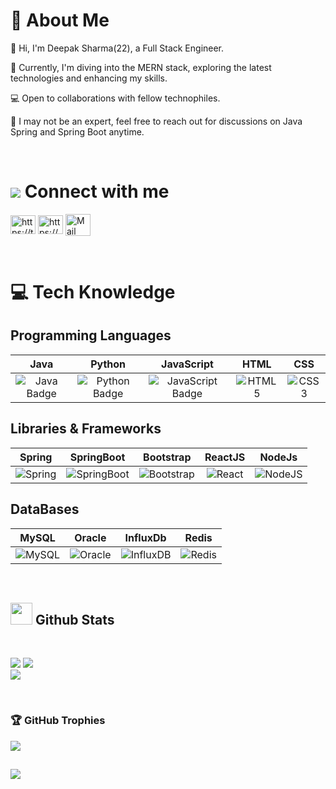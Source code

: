 # 🌅 About Me
👋  Hi, I'm Deepak Sharma(22), a Full Stack Engineer.

🚀 Currently, I'm diving into the MERN stack, exploring the latest technologies and enhancing my skills.

💻 Open to collaborations with fellow technophiles.

🌱 I may not be an expert, feel free to reach out for discussions on Java Spring and Spring Boot anytime.

<br>

# <img src="https://img.icons8.com/?size=24&id=2103&format=png"/><span> Connect with me</span>

<p align="left">
<a href="https://twitter.com/Deepak00_Sh" target="blank"><img align="center" src="https://logowik.com/content/uploads/images/twitter-x5265.logowik.com.webp" alt="https://twitter.com/deepak00_sh" height="30" width="40" margin-right:10px;" /></a>
<a href="https://www.linkedin.com/in/deepak-sharma-401004201/" target="blank"><img align="center" src="https://raw.githubusercontent.com/rahuldkjain/github-profile-readme-generator/master/src/images/icons/Social/linked-in-alt.svg" alt="https://www.linkedin.com/in/deepak-sharma-401004201/" height="30" width="40" /></a>
<a href="mailto:youcansend2ds@gmail.com" target="blank"><img align="center" src="https://img.icons8.com/?size=300&id=9rAH3aJTe5Vu&format=png" alt="Mail" height="35" width="40" /></a><br> 
</p>
 <br>
 
# 💻 Tech Knowledge 

## Programming Languages
| Java | Python | JavaScript | HTML | CSS | 
|:----:|:------:|:----------:|:----------:| :----------:|
| ![Java Badge](https://img.shields.io/badge/java-%23ED8B00.svg?style=for-the-badge&logo=java&logoColor=white) | ![Python Badge](https://img.shields.io/badge/python-3670A0?style=for-the-badge&logo=python&logoColor=ffdd54) | ![JavaScript Badge](https://img.shields.io/badge/javascript-%23323330.svg?style=for-the-badge&logo=javascript&logoColor=%23F7DF1E) | ![HTML5](https://img.shields.io/badge/html5-%23E34F26.svg?style=for-the-badge&logo=html5&logoColor=white) | ![CSS3](https://img.shields.io/badge/css3-%231572B6.svg?style=for-the-badge&logo=css3&logoColor=white)|

## Libraries & Frameworks

| Spring | SpringBoot | Bootstrap | ReactJS | NodeJs |
|:------:|:-----:|:-----:|:------:|:------:|
| ![Spring](https://img.shields.io/badge/spring-%236DB33F.svg?style=for-the-badge&logo=spring&logoColor=white) | ![SpringBoot](https://img.shields.io/badge/springboot-%236DB33F.svg?style=for-the-badge&logo=springboot&logoColor=white) | ![Bootstrap](https://img.shields.io/badge/bootstrap-%238511FA.svg?style=for-the-badge&logo=bootstrap&logoColor=white) | ![React](https://img.shields.io/badge/react-%2320232a.svg?style=for-the-badge&logo=react&logoColor=%2361DAFB) | ![NodeJS](https://img.shields.io/badge/node.js-6DA55F?style=for-the-badge&logo=node.js&logoColor=white)|

## DataBases

| MySQL | Oracle | InfluxDb | Redis |
|:------:|:-----:|:-----:|:-----:|
|![MySQL](https://img.shields.io/badge/mysql-%2300f.svg?style=for-the-badge&logo=mysql&logoColor=white)| ![Oracle](https://img.shields.io/badge/oracle-%2000f.svg?style=for-the-badge&logo=oracle&logoColor=red) | ![InfluxDB](https://img.shields.io/badge/InfluxDB-22ADF6?style=for-the-badge&logo=InfluxDB&logoColor=white)| ![Redis](https://img.shields.io/badge/redis-%23DD0031.svg?style=for-the-badge&logo=redis&logoColor=white)|
<br>

## <img src="https://media.giphy.com/media/iY8CRBdQXODJSCERIr/giphy.gif" width="35"><b> Github Stats </b>
<br>

![](https://github-readme-stats.vercel.app/api?username=Deepak00-Sh&theme=radical&hide_border=true&include_all_commits=true&count_private=true)
![](https://github-readme-streak-stats.herokuapp.com/?user=Deepak00-Sh&theme=radical&hide_border=true)<br/>
![](https://github-readme-stats.vercel.app/api/top-langs/?username=Deepak00-Sh&theme=radical&hide_border=true&include_all_commits=true&count_private=true&layout=compact)



<br>
<h3 align="left">🏆 GitHub Trophies </h3>

![](https://github-profile-trophy.vercel.app/?username=Deepak00-Sh&theme=radical&no-frame=false&no-bg=true&margin-w=4)

## 
[![](https://visitcount.itsvg.in/api?id=Deepak00-Sh&label=Almost%20there&color=1&icon=0&pretty=false)](https://visitcount.itsvg.in)

